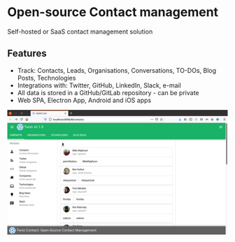 # Open-source Contact management

Self-hosted or SaaS contact management solution

## Features

* Track: Contacts, Leads, Organisations, Conversations, TO-DOs, Blog Posts, Technologies
* Integrations with: Twitter, GitHub, LinkedIn, Slack, e-mail
* All data is stored in a GitHub/GitLab repository - can be private
* Web SPA, Electron App, Android and iOS apps

![Screenshot](twixt.png)

